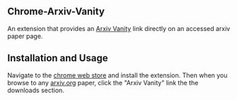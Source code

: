 ## Chrome-Arxiv-Vanity

An extension that provides an [Arxiv Vanity](https://www.arxiv-vanity.com) link directly on an accessed arxiv paper page.

## Installation and Usage

Navigate to the [chrome web store](https://chrome.google.com/webstore/detail/arxiv-vanity-plugin/jfnlkegibnoaagfdabjkchhocdhnoofk) and install the extension. Then when you browse to any [arxiv.org](arxiv.org) paper, click the "Arxiv Vanity" link the the downloads section.
